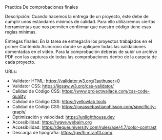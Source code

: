 Practica De comprobaciones finales


Descripción:
Cuando hacemos la entrega de un proyecto, éste debe de cumplir unos estándares mínimos de calidad. 
Para ello utilizaremos ciertas herramientas que nos permiten confirmar que nuestro código tiene esas reglas mínimas.

Entregas finales:
En la tarea se entregarán los proyectos trabajados en el primer Contenido Asíncrono  donde se apliquen todas las validaciones comentadas en el vídeo.
Para la comprobación deberás de subir un archivo PDF con las capturas de todas las comprobaciones dentro de la carpeta de cada proyecto.

URLs:
- Validator HTML: https://validator.w3.org/?authuser=0
- Validator CSS: https://jigsaw.w3.org/css-validator/
- Calidad de Código CSS: https://www.projectwallace.com/css-code-quality
- Calidad de Código CSS: https://yellowlab.tools
- Calidad de Código CSS: https://jonassebastianohlsson.com/specificity-graph/
- Optimización y velocidad: https://unlighthouse.dev
- Accesibilidad: https://wave.webaim.org
- Accesibilidad: https://dequeuniversity.com/rules/axe/4.7/color-contrast
- Descarga de tipografía: https://gwfh.mranftl.com/
